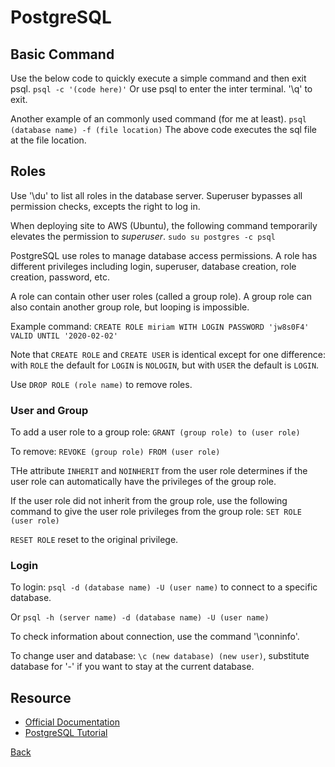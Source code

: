 # PostgreSQL

## Basic Command
Use the below code to quickly execute a simple command and then exit psql.
`psql -c '(code here)'`
Or use psql to enter the inter terminal. '\q' to exit.

Another example of an commonly used command (for me at least).
`psql (database name) -f (file location)`
The above code executes the sql file at the file location.

## Roles
Use '\du' to list all roles in the database server.
Superuser bypasses all permission checks, excepts the right to log in.

When deploying site to AWS (Ubuntu), the following command temporarily elevates the permission to *superuser*.
`sudo su postgres -c psql`

PostgreSQL use roles to manage database access permissions. A role has different privileges including login, superuser, database creation, role creation, password, etc.

A role can contain other user roles (called a group role). A group role can also contain another group role, but looping is impossible.

Example command:
`CREATE ROLE miriam WITH LOGIN PASSWORD 'jw8s0F4' VALID UNTIL '2020-02-02'`

Note that `CREATE ROLE` and `CREATE USER` is identical except for one difference: with `ROLE` the default for `LOGIN` is `NOLOGIN`, but with `USER` the default is `LOGIN`.

Use `DROP ROLE (role name)` to remove roles.

### User and Group

To add a user role to a group role:
`GRANT (group role) to (user role)`

To remove:
`REVOKE (group role) FROM (user role)`

THe attribute `INHERIT` and `NOINHERIT` from the user role determines if the user role can automatically have the privileges of the group role.

If the user role did not inherit from the group role, use the following command to give the user role privileges from the group role:
`SET ROLE (user role)`

`RESET ROLE` reset to the original privilege.

### Login
To login:
`psql -d (database name) -U (user name)` to connect to a specific database.

Or `psql -h (server name) -d (database name) -U (user name)`

To check information about connection, use the command '\conninfo'.

To change user and database: `\c (new database) (new user)`, substitute database for '-' if you want to stay at the current database.

## Resource
- [Official Documentation](https://www.postgresql.org/docs/)
- [PostgreSQL Tutorial](https://www.postgresqltutorial.com/)

[Back](../../README.md)
